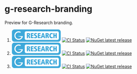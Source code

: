 # g-research-branding

Preview for G-Research branding.

[//]: # (1. ![V2]&#40;./badges/gr_badge-02.svg&#41; [![CI Status]&#40;https://github.com/G-Research/ParquetSharp.DataFrame/actions/workflows/ci.yml/badge.svg?branch=main&event=push&#41;]&#40;https://github.com/G-Research/ParquetSharp.DataFrame/actions/workflows/ci.yml?query=branch%3Amain+event%3Apush&#41; [![NuGet latest release]&#40;https://img.shields.io/nuget/v/ParquetSharp.DataFrame.svg&#41;]&#40;https://www.nuget.org/packages/ParquetSharp.DataFrame&#41;)

[//]: # (1. ![V3]&#40;./badges/gr_badge-03.svg&#41; [![CI Status]&#40;https://github.com/G-Research/ParquetSharp.DataFrame/actions/workflows/ci.yml/badge.svg?branch=main&event=push&#41;]&#40;https://github.com/G-Research/ParquetSharp.DataFrame/actions/workflows/ci.yml?query=branch%3Amain+event%3Apush&#41; [![NuGet latest release]&#40;https://img.shields.io/nuget/v/ParquetSharp.DataFrame.svg&#41;]&#40;https://www.nuget.org/packages/ParquetSharp.DataFrame&#41;)

[//]: # (1. ![V4]&#40;./badges/gr_badge-04.svg&#41; [![CI Status]&#40;https://github.com/G-Research/ParquetSharp.DataFrame/actions/workflows/ci.yml/badge.svg?branch=main&event=push&#41;]&#40;https://github.com/G-Research/ParquetSharp.DataFrame/actions/workflows/ci.yml?query=branch%3Amain+event%3Apush&#41; [![NuGet latest release]&#40;https://img.shields.io/nuget/v/ParquetSharp.DataFrame.svg&#41;]&#40;https://www.nuget.org/packages/ParquetSharp.DataFrame&#41;)

[//]: # (1. ![V5]&#40;./badges/gr_badge-05.svg&#41; [![CI Status]&#40;https://github.com/G-Research/ParquetSharp.DataFrame/actions/workflows/ci.yml/badge.svg?branch=main&event=push&#41;]&#40;https://github.com/G-Research/ParquetSharp.DataFrame/actions/workflows/ci.yml?query=branch%3Amain+event%3Apush&#41; [![NuGet latest release]&#40;https://img.shields.io/nuget/v/ParquetSharp.DataFrame.svg&#41;]&#40;https://www.nuget.org/packages/ParquetSharp.DataFrame&#41;)

[//]: # (1. ![V6]&#40;./badges/gr_badge-06.svg&#41; [![CI Status]&#40;https://github.com/G-Research/ParquetSharp.DataFrame/actions/workflows/ci.yml/badge.svg?branch=main&event=push&#41;]&#40;https://github.com/G-Research/ParquetSharp.DataFrame/actions/workflows/ci.yml?query=branch%3Amain+event%3Apush&#41; [![NuGet latest release]&#40;https://img.shields.io/nuget/v/ParquetSharp.DataFrame.svg&#41;]&#40;https://www.nuget.org/packages/ParquetSharp.DataFrame&#41;)

[//]: # (1. ![V7]&#40;./badges/gr_badge-07.svg&#41; [![CI Status]&#40;https://github.com/G-Research/ParquetSharp.DataFrame/actions/workflows/ci.yml/badge.svg?branch=main&event=push&#41;]&#40;https://github.com/G-Research/ParquetSharp.DataFrame/actions/workflows/ci.yml?query=branch%3Amain+event%3Apush&#41; [![NuGet latest release]&#40;https://img.shields.io/nuget/v/ParquetSharp.DataFrame.svg&#41;]&#40;https://www.nuget.org/packages/ParquetSharp.DataFrame&#41;)

[//]: # (1. ![V8]&#40;./badges/gr_badge-08.svg&#41; [![CI Status]&#40;https://github.com/G-Research/ParquetSharp.DataFrame/actions/workflows/ci.yml/badge.svg?branch=main&event=push&#41;]&#40;https://github.com/G-Research/ParquetSharp.DataFrame/actions/workflows/ci.yml?query=branch%3Amain+event%3Apush&#41; [![NuGet latest release]&#40;https://img.shields.io/nuget/v/ParquetSharp.DataFrame.svg&#41;]&#40;https://www.nuget.org/packages/ParquetSharp.DataFrame&#41;)

[//]: # (1. ![V9]&#40;./badges/gr_badge-09.svg&#41; [![CI Status]&#40;https://github.com/G-Research/ParquetSharp.DataFrame/actions/workflows/ci.yml/badge.svg?branch=main&event=push&#41;]&#40;https://github.com/G-Research/ParquetSharp.DataFrame/actions/workflows/ci.yml?query=branch%3Amain+event%3Apush&#41; [![NuGet latest release]&#40;https://img.shields.io/nuget/v/ParquetSharp.DataFrame.svg&#41;]&#40;https://www.nuget.org/packages/ParquetSharp.DataFrame&#41;)

[//]: # (1. ![V10]&#40;./badges/gr_badge-10.svg&#41; [![CI Status]&#40;https://github.com/G-Research/ParquetSharp.DataFrame/actions/workflows/ci.yml/badge.svg?branch=main&event=push&#41;]&#40;https://github.com/G-Research/ParquetSharp.DataFrame/actions/workflows/ci.yml?query=branch%3Amain+event%3Apush&#41; [![NuGet latest release]&#40;https://img.shields.io/nuget/v/ParquetSharp.DataFrame.svg&#41;]&#40;https://www.nuget.org/packages/ParquetSharp.DataFrame&#41;)

[//]: # (1. ![V11]&#40;./badges/gr_badge-11.svg&#41; [![CI Status]&#40;https://github.com/G-Research/ParquetSharp.DataFrame/actions/workflows/ci.yml/badge.svg?branch=main&event=push&#41;]&#40;https://github.com/G-Research/ParquetSharp.DataFrame/actions/workflows/ci.yml?query=branch%3Amain+event%3Apush&#41; [![NuGet latest release]&#40;https://img.shields.io/nuget/v/ParquetSharp.DataFrame.svg&#41;]&#40;https://www.nuget.org/packages/ParquetSharp.DataFrame&#41;)

[//]: # (1. ![V12]&#40;./badges/gr_badge-12.svg&#41; [![CI Status]&#40;https://github.com/G-Research/ParquetSharp.DataFrame/actions/workflows/ci.yml/badge.svg?branch=main&event=push&#41;]&#40;https://github.com/G-Research/ParquetSharp.DataFrame/actions/workflows/ci.yml?query=branch%3Amain+event%3Apush&#41; [![NuGet latest release]&#40;https://img.shields.io/nuget/v/ParquetSharp.DataFrame.svg&#41;]&#40;https://www.nuget.org/packages/ParquetSharp.DataFrame&#41;)
1. ![X](./badges/gr_badge_Artboard%2024%20-%20X.svg) [![CI Status](https://github.com/G-Research/ParquetSharp.DataFrame/actions/workflows/ci.yml/badge.svg?branch=main&event=push)](https://github.com/G-Research/ParquetSharp.DataFrame/actions/workflows/ci.yml?query=branch%3Amain+event%3Apush) [![NuGet latest release](https://img.shields.io/nuget/v/ParquetSharp.DataFrame.svg)](https://www.nuget.org/packages/ParquetSharp.DataFrame)
1. ![Xt](./badges/gr_badge_Artboard%2025%20-%20X%20transparent.svg) [![CI Status](https://github.com/G-Research/ParquetSharp.DataFrame/actions/workflows/ci.yml/badge.svg?branch=main&event=push)](https://github.com/G-Research/ParquetSharp.DataFrame/actions/workflows/ci.yml?query=branch%3Amain+event%3Apush) [![NuGet latest release](https://img.shields.io/nuget/v/ParquetSharp.DataFrame.svg)](https://www.nuget.org/packages/ParquetSharp.DataFrame)
1. ![final](./badges/final.svg) [![CI Status](https://github.com/G-Research/ParquetSharp.DataFrame/actions/workflows/ci.yml/badge.svg?branch=main&event=push)](https://github.com/G-Research/ParquetSharp.DataFrame/actions/workflows/ci.yml?query=branch%3Amain+event%3Apush) [![NuGet latest release](https://img.shields.io/nuget/v/ParquetSharp.DataFrame.svg)](https://www.nuget.org/packages/ParquetSharp.DataFrame)
